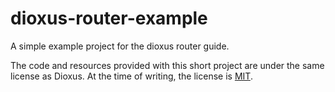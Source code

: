 # dioxus-router-example
A simple example project for the dioxus router guide.

The code and resources provided with this short project are under the same
license as Dioxus. At the time of writing, the license is [MIT](LICENSE).
